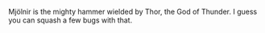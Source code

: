 Mjölnir is the mighty hammer wielded by Thor, the God of Thunder. I guess you can squash a few bugs
with that.
